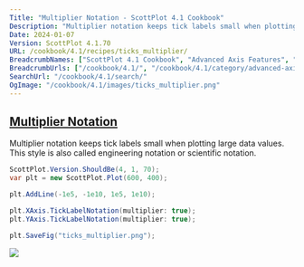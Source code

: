 ```yaml
---
Title: "Multiplier Notation - ScottPlot 4.1 Cookbook"
Description: "Multiplier notation keeps tick labels small when plotting large data values. This style is also called engineering notation or scientific notation."
Date: 2024-01-07
Version: ScottPlot 4.1.70
URL: /cookbook/4.1/recipes/ticks_multiplier/
BreadcrumbNames: ["ScottPlot 4.1 Cookbook", "Advanced Axis Features", "Multiplier Notation"]
BreadcrumbUrls: ["/cookbook/4.1/", "/cookbook/4.1/category/advanced-axis-features", "/cookbook/4.1/recipes/ticks_multiplier/"]
SearchUrl: "/cookbook/4.1/search/"
OgImage: "/cookbook/4.1/images/ticks_multiplier.png"
---
```


<h2><a id='multiplier-notation' href='/cookbook/4.1/recipes/ticks_multiplier/'>Multiplier Notation</a></h2>

Multiplier notation keeps tick labels small when plotting large data values. This style is also called engineering notation or scientific notation.

```cs
ScottPlot.Version.ShouldBe(4, 1, 70);
var plt = new ScottPlot.Plot(600, 400);

plt.AddLine(-1e5, -1e10, 1e5, 1e10);

plt.XAxis.TickLabelNotation(multiplier: true);
plt.YAxis.TickLabelNotation(multiplier: true);

plt.SaveFig("ticks_multiplier.png");
```

<img src='../../images/ticks_multiplier.png' class='d-block mx-auto my-5' />


